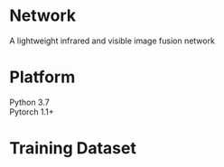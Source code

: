 # Network
A lightweight infrared and visible image fusion network
# Platform
Python 3.7<br>
Pytorch 1.1+
# Training Dataset
